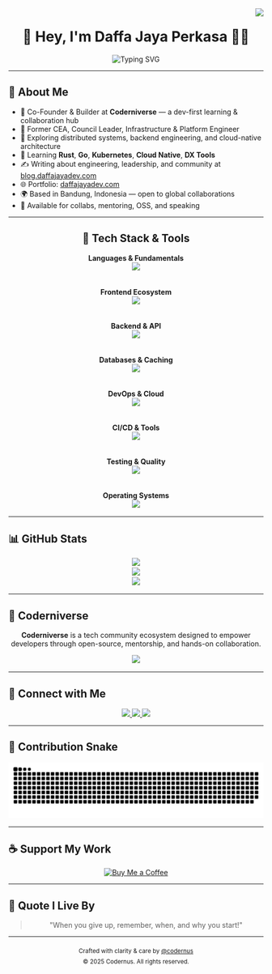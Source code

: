 <!-- GitHub README Profile: Daffa Jaya Perkasa -->

<img align="right" src="https://visitor-badge.laobi.icu/badge?page_id=codernus.codernus" />

<h1 align="center">👋 Hey, I'm Daffa Jaya Perkasa 👨‍💻</h1>

<div align="center">
  <img src="https://readme-typing-svg.herokuapp.com?font=Fira+Code&weight=500&pause=1000&color=61DAFB&center=true&vCenter=true&width=550&lines=Software+Engineer+%7C+Analyst+Consultant;Ex-CEA+%7C+Council+President+%7C+Infra+Dev" alt="Typing SVG" />
</div>


---

## 🚀 About Me

- 💼 Co-Founder & Builder at **Coderniverse** — a dev-first learning & collaboration hub
- 🧠 Former CEA, Council Leader, Infrastructure & Platform Engineer
- 🔭 Exploring distributed systems, backend engineering, and cloud-native architecture
- 🌱 Learning **Rust**, **Go**, **Kubernetes**, **Cloud Native**, **DX Tools**
- ✍️ Writing about engineering, leadership, and community at [blog.daffajayadev.com](https://blog.daffajayadev.com)
- 🌐 Portfolio: [daffajayadev.com](https://daffajayadev.com)
- 🌍 Based in Bandung, Indonesia — open to global collaborations
- 🤝 Available for collabs, mentoring, OSS, and speaking

---

<h2 align="center">🧠 Tech Stack & Tools</h2>

<div align="center">
  <strong>Languages & Fundamentals</strong><br>
  <img src="https://skillicons.dev/icons?i=ts,js,go,rust,python,c,html,css" /><br><br>

  <strong>Frontend Ecosystem</strong><br>
  <img src="https://skillicons.dev/icons?i=react,nextjs,tailwind,figma,vite" /><br><br>

  <strong>Backend & API</strong><br>
  <img src="https://skillicons.dev/icons?i=nodejs,express,nestjs,graphql" /><br><br>

  <strong>Databases & Caching</strong><br>
  <img src="https://skillicons.dev/icons?i=mysql,postgres,mongodb,redis,firebase" /><br><br>

  <strong>DevOps & Cloud</strong><br>
  <img src="https://skillicons.dev/icons?i=docker,kubernetes,vercel,nginx,cloudflare" /><br><br>

  <strong>CI/CD & Tools</strong><br>
  <img src="https://skillicons.dev/icons?i=githubactions,git,github,vscode,postman" /><br><br>

  <strong>Testing & Quality</strong><br>
  <img src="https://skillicons.dev/icons?i=jest,playwright,eslint,prettier" /><br><br>

  <strong>Operating Systems</strong><br>
  <img src="https://skillicons.dev/icons?i=linux,ubuntu,arch" /><br>
</div>

---

## 📊 GitHub Stats

<div align="center">
  <img src="https://github-readme-streak-stats.herokuapp.com/?user=codernus&theme=react&border_radius=10" />
  <br/>
  <img src="https://github-readme-stats.vercel.app/api?username=codernus&show_icons=true&theme=react&count_private=true&border_radius=10" />
  <br/>
  <img src="https://github-readme-stats.vercel.app/api/top-langs/?username=codernus&layout=compact&langs_count=10&theme=react&hide=html" />
</div>

---

## 🌌 Coderniverse

<div align="center">
  <p><strong>Coderniverse</strong> is a tech community ecosystem designed to empower developers through open-source, mentorship, and hands-on collaboration.</p>
  <a href="https://github.com/coderniverse" target="_blank">
    <img src="https://img.shields.io/badge/Explore%20Coderniverse-000000?style=for-the-badge&logo=github&logoColor=white" />
  </a>
</div>

---

## 🤝 Connect with Me

<div align="center">
  <a href="mailto:dapajayaperkasa@gmail.com">
    <img src="https://img.shields.io/badge/Gmail-EA4335?style=for-the-badge&logo=gmail&logoColor=white" />
  </a>
  <a href="https://instagram.com/dayprksa" target="_blank">
    <img src="https://img.shields.io/badge/Instagram-E4405F?style=for-the-badge&logo=instagram&logoColor=white" />
  </a>
  <a href="https://discord.com/users/1374287264409976852" target="_blank">
    <img src="https://img.shields.io/badge/Discord-5865F2?style=for-the-badge&logo=discord&logoColor=white" />
  </a>
</div>


---

## 🐍 Contribution Snake

<p align="center">
  <picture>
    <source media="(prefers-color-scheme: dark)" srcset="https://raw.githubusercontent.com/codernus/codernus/output/github-snake-dark.svg" />
    <source media="(prefers-color-scheme: light)" srcset="https://raw.githubusercontent.com/codernus/codernus/output/github-snake.svg" />
    <img alt="github-snake" src="https://raw.githubusercontent.com/codernus/codernus/output/github-snake.svg" />
  </picture>
</p>

---

## ☕ Support My Work

<div align="center">
  <a href="https://ko-fi.com/codernus" target="_blank">
    <img src="https://storage.ko-fi.com/cdn/kofi2.png?v=3" height="40" alt="Buy Me a Coffee" />
  </a>
</div>

---

## 💬 Quote I Live By

<blockquote align="center">
  "When you give up, remember, when, and why you start!"
</blockquote>

---

<div align="center">
  <sub>Crafted with clarity & care by <a href="https://github.com/codernus">@codernus</a></sub><br/>
  <sub>© 2025 Codernus. All rights reserved.</sub>
</div>
